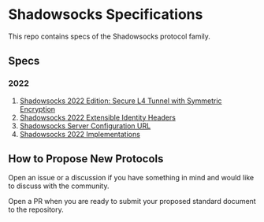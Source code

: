 # Shadowsocks Specifications

This repo contains specs of the Shadowsocks protocol family.

## Specs

### 2022

1. [Shadowsocks 2022 Edition: Secure L4 Tunnel with Symmetric Encryption](2022-1-shadowsocks-2022-edition.md)
2. [Shadowsocks 2022 Extensible Identity Headers](2022-2-shadowsocks-2022-extensible-identity-headers.md)
3. [Shadowsocks Server Configuration URL](2022-3-shadowsocks-url.md)
4. [Shadowsocks 2022 Implementations](2022-4-shadowsocks-implementations.md)

## How to Propose New Protocols

Open an issue or a discussion if you have something in mind and would like to discuss with the community.

Open a PR when you are ready to submit your proposed standard document to the repository.
